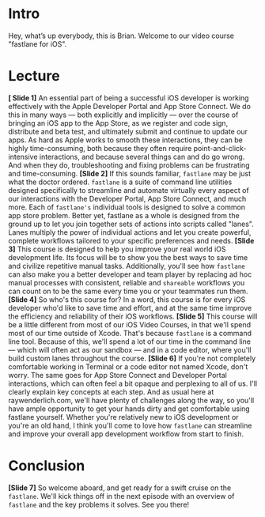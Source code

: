 # Intro
Hey, what’s up everybody, this is Brian. Welcome to our video course "fastlane for iOS". 
# Lecture
**[ Slide 1]**
An essential part of being a successful iOS developer is working effectively with the Apple Developer Portal and App Store Connect. We do this in many ways — both explicitly and implicitly — over the course of bringing an iOS app to the App Store, as we register and code sign, distribute and beta test, and ultimately submit and continue to update our apps.
As hard as Apple works to smooth these interactions, they can be highly time-consuming, both because they often require point-and-click-intensive interactions, and because several things can and do go wrong. And when they do, troubleshooting and fixing problems can be frustrating and time-consuming. 
**[Slide 2]**
If this sounds familiar, `fastlane` may be just what the doctor ordered. `fastlane` is a suite of command line utilities designed specifically to streamline and automate virtually every aspect of our interactions with the Developer Portal, App Store Connect, and much more.
Each of `fastlane's` individual tools is designed to solve a common app store problem. Better yet, fastlane as a whole is designed from the ground up to let you join together sets of actions into scripts called "lanes". Lanes multiply the power of individual actions and let you create powerful, complete workflows tailored to your specific preferences and needs. 
**[Slide 3]**
This course is designed to help you improve your real world iOS development life. Its focus will be to show you the best ways to save time and civilize repetitive manual tasks. Additionally, you'll see how `fastlane` can also make you a better developer and team player by replacing ad hoc manual processes with consistent, reliable and `shareable` workflows you can count on to be the same every time you or your teammates run them.
**[Slide 4]**
So who's this course for?
In a word, this course is for every iOS developer who'd like to save time and effort, and at the same time improve the efficiency and reliability of their iOS workflows. 
**[Slide 5]** 
This course will be a little different from most of our iOS Video Courses, in that we'll spend most of our time outside of Xcode. That's because `fastlane` is a command line tool. 
Because of this, we'll spend a lot of our time in the command line — which will often act as our sandbox — and in a code editor, where you'll build custom lanes throughout the course.
**[Slide 6]** 
If you're not completely comfortable working in Terminal or a code editor not named Xcode, don't worry. The same goes for App Store Connect and Developer Portal interactions, which can often feel a bit opaque and perplexing to all of us. 
I'll clearly explain key concepts at each step. And as usual here at raywenderlich.com, we'll have plenty of challenges along the way, so you'll have ample opportunity to get your hands dirty and get comfortable using fastlane yourself. 
Whether you're relatively new to iOS development or you're an old hand, I think you'll come to love how `fastlane` can streamline and improve your overall app development workflow from start to finish. 
# Conclusion
**[Slide 7]** 
So welcome aboard, and get ready for a swift cruise on the `fastlane`. We'll kick things off in the next episode with an overview of `fastlane` and the key problems it solves. See you there!